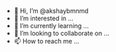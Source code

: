 - 👋 Hi, I’m @akshaybmnmd
- 👀 I’m interested in ...
- 🌱 I’m currently learning ...
- 💞️ I’m looking to collaborate on ...
- 📫 How to reach me ...

<!---
akshaybmnmd/akshaybmnmd is a ✨ special ✨ repository because its `README.md` (this file) appears on your GitHub profile.
You can click the Preview link to take a look at your changes.
--->
